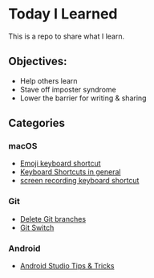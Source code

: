# Today I Learned

This is a repo to share what I learn.

## Objectives:
* Help others learn
* Stave off imposter syndrome
* Lower the barrier for writing & sharing

## Categories

### macOS
* [Emoji keyboard shortcut](emojis_on_macos_keyboard_shortcut.md)
* [Keyboard Shortcuts in general](macos_keyboard_shortcuts.md)
* [screen recording keyboard shortcut](macOS_screen_recording_shortcut.md)

### Git
* [Delete Git branches](delete_remote_git_branch.md)
* [Git Switch](git_switch.md)

### Android
* [Android Studio Tips & Tricks](android_studio_shortcuts.md)
